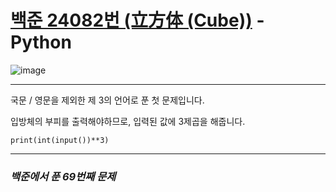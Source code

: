 # [백준 24082번 (立方体 (Cube))](https://www.acmicpc.net/problem/24082) - Python

![image](https://user-images.githubusercontent.com/104616990/178097630-ba4624e9-f7cb-42cd-b000-45d44a1f8dfe.png)

---

국문 / 영문을 제외한 제 3의 언어로 푼 첫 문제입니다.

입방체의 부피를 출력해야하므로, 입력된 값에 3제곱을 해줍니다.

```
print(int(input())**3)
```

---

### *백준에서 푼 69번째 문제*
